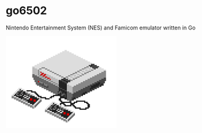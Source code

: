 # go6502
Nintendo Entertainment System (NES) and Famicom emulator written in Go

<img src="assets/nes.png" alt="NES"/>
